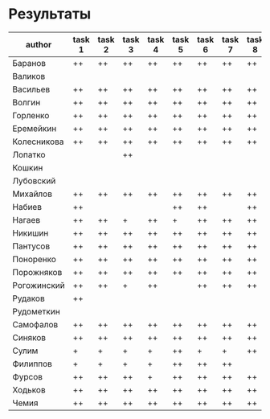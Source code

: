 # Результаты

|author|task 1|task 2|task 3|task 4|task 5|task 6|task 7|task 8|additional|
|---|---|---|---|---|---|---|---|---|---|
|Баранов|++|++|++|++|++|++|++|++|+|
|Валиков|   |   |   |   |   |   |   |   |   |
|Васильев|++|++|++|++|++|++|++|++|+|
|Волгин|++|++|++|++|++|++|++|++|   |
|Горленко|++|++|++|++|++|++|++|++|+|
|Еремейкин|++|++|++|++|++|++|++|++|+|
|Колесникова|++|++|++|++|++|++|++|++|   |
|Лопатко|   |   |++|   |   |   |   |   |   |
|Кошкин|   |   |   |   |   |   |   |   |   |
|Лубовский|   |   |   |   |   |   |   |   |   |
|Михайлов|++|++|++|++|++|++|++|++|+|
|Набиев|++|   |   |   |++|++|   |++|   |
|Нагаев|++|++|+|++|+|++|++|++|   |
|Никишин|++|++|++|++|++|++|++|++|+|
|Пантусов|++|++|++|++|++|++|++|++|   |
|Поноренко|++|++|++|++|++|++|++|++|+|
|Порожняков|++|++|++|++|++|++|++|++|   |
|Рогожинский|++|++|+|++|   |++|++|++|   |
|Рудаков|++|   |   |   |   |   |   |   |   |
|Рудометкин|   |   |   |   |   |   |   |   |   |
|Самофалов|++|++|++|++|++|++|++|++|+|
|Синяков|++|++|++|++|++|++|++|++|+|
|Сулим|+|+|+|+|++|+|+|++|   |
|Филиппов|+|+|+|+|++|++|++|   |   |
|Фурсов|++|++|++|+|++|++|++|++|   |
|Ходьков|++|++|++|++|++|++|++|++|+|
|Чемия|++|++|++|++|++|++|++|++|+|
